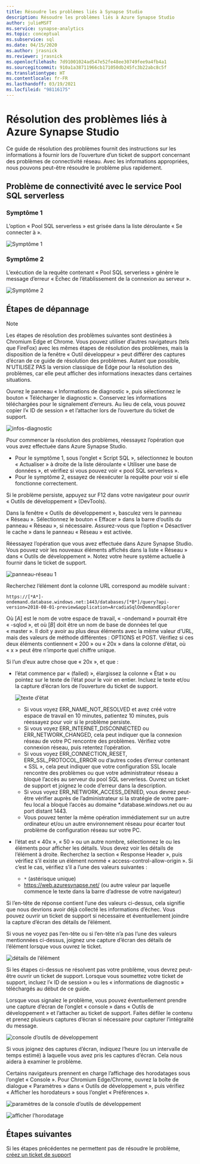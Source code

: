 ```yaml
---
title: Résoudre les problèmes liés à Synapse Studio
description: Résoudre les problèmes liés à Azure Synapse Studio
author: julieMSFT
ms.service: synapse-analytics
ms.topic: conceptual
ms.subservice: sql
ms.date: 04/15/2020
ms.author: jrasnick
ms.reviewer: jrasnick
ms.openlocfilehash: 7d91001024ad547e52fe48ee30749fee9a4fb4a1
ms.sourcegitcommit: 910a1a38711966cb171050db245fc3b22abc8c5f
ms.translationtype: HT
ms.contentlocale: fr-FR
ms.lasthandoff: 03/19/2021
ms.locfileid: "98116175"
---
```

# <a name="azure-synapse-studio-troubleshooting"></a>Résolution des problèmes liés à Azure Synapse Studio

Ce guide de résolution des problèmes fournit des instructions sur les informations à fournir lors de l’ouverture d’un ticket de support concernant des problèmes de connectivité réseau. Avec les informations appropriées, nous pouvons peut-être résoudre le problème plus rapidement.

## <a name="serverless-sql-pool-service-connectivity-issue"></a>Problème de connectivité avec le service Pool SQL serverless

### <a name="symptom-1"></a>Symptôme 1

L’option « Pool SQL serverless » est grisée dans la liste déroulante « Se connecter à ».

![Symptôme 1](media/troubleshooting-synapse-studio/symptom1v2.png)

### <a name="symptom-2"></a>Symptôme 2

L’exécution de la requête contenant « Pool SQL serverless » génère le message d’erreur « Échec de l’établissement de la connexion au serveur ».

![Symptôme 2](media/troubleshooting-synapse-studio/symptom2.png)
 

## <a name="troubleshooting-steps"></a>Étapes de dépannage

> [!NOTE] 
>    Les étapes de résolution des problèmes suivantes sont destinées à Chromium Edge et Chrome. Vous pouvez utiliser d’autres navigateurs (tels que FireFox) avec les mêmes étapes de résolution des problèmes, mais la disposition de la fenêtre « Outil développeur » peut différer des captures d’écran de ce guide de résolution des problèmes. Autant que possible, N’UTILISEZ PAS la version classique de Edge pour la résolution des problèmes, car elle peut afficher des informations inexactes dans certaines situations.

Ouvrez le panneau « Informations de diagnostic », puis sélectionnez le bouton « Télécharger le diagnostic ». Conservez les informations téléchargées pour le signalement d’erreurs. Au lieu de cela, vous pouvez copier l’« ID de session » et l’attacher lors de l’ouverture du ticket de support.

![infos-diagnostic](media/troubleshooting-synapse-studio/diagnostic-info-download.png)

Pour commencer la résolution des problèmes, réessayez l’opération que vous avez effectuée dans Azure Synapse Studio.

- Pour le symptôme 1, sous l’onglet « Script SQL », sélectionnez le bouton « Actualiser » à droite de la liste déroulante « Utiliser une base de données », et vérifiez si vous pouvez voir « pool SQL serverless ».
- Pour le symptôme 2, essayez de réexécuter la requête pour voir si elle fonctionne correctement.

Si le problème persiste, appuyez sur F12 dans votre navigateur pour ouvrir « Outils de développement » (DevTools).

Dans la fenêtre « Outils de développement », basculez vers le panneau « Réseau ». Sélectionnez le bouton « Effacer » dans la barre d’outils du panneau « Réseau », si nécessaire.
Assurez-vous que l’option « Désactiver le cache » dans le panneau « Réseau » est activée.

Réessayez l’opération que vous avez effectuée dans Azure Synapse Studio. Vous pouvez voir les nouveaux éléments affichés dans la liste « Réseau » dans « Outils de développement ». Notez votre heure système actuelle à fournir dans le ticket de support.

![panneau-réseau 1](media/troubleshooting-synapse-studio/network-panel.png)

Recherchez l’élément dont la colonne URL correspond au modèle suivant :

`https://[*A*]-ondemand.database.windows.net:1443/databases/[*B*]/query?api-version=2018-08-01-preview&application=ArcadiaSqlOnDemandExplorer`

Où [*A*] est le nom de votre espace de travail, « -ondemand » pourrait être « -sqlod », et où [*B*] doit être un nom de base de données tel que « master ». Il doit y avoir au plus deux éléments avec la même valeur d’URL, mais des valeurs de méthode différentes : OPTIONS et POST. Vérifiez si ces deux éléments contiennent « 200 » ou « 20x » dans la colonne d’état, où « x » peut être n’importe quel chiffre unique.

Si l’un d’eux autre chose que « 20x », et que :

- l’état commence par « (failed) », élargissez la colonne « État » ou pointez sur le texte de l’état pour le voir en entier. Incluez le texte et/ou la capture d’écran lors de l’ouverture du ticket de support.

    ![texte d’état](media/troubleshooting-synapse-studio/status-text.png)

    - Si vous voyez ERR_NAME_NOT_RESOLVED et avez créé votre espace de travail en 10 minutes, patientez 10 minutes, puis réessayez pour voir si le problème persiste.
    - Si vous voyez ERR_INTERNET_DISCONNECTED ou ERR_NETWORK_CHANGED, cela peut indiquer que la connexion réseau de votre PC rencontre des problèmes. Vérifiez votre connexion réseau, puis retentez l’opération.
    - Si vous voyez ERR_CONNECTION_RESET, ERR_SSL_PROTOCOL_ERROR ou d’autres codes d’erreur contenant « SSL », cela peut indiquer que votre configuration SSL locale rencontre des problèmes ou que votre administrateur réseau a bloqué l’accès au serveur du pool SQL serverless. Ouvrez un ticket de support et joignez le code d’erreur dans la description.
    - Si vous voyez ERR_NETWORK_ACCESS_DENIED, vous devrez peut-être vérifier auprès de l’administrateur si la stratégie de votre pare-feu local a bloqué l’accès au domaine *.database.windows.net ou au port distant 1443.
    - Vous pouvez tenter la même opération immédiatement sur un autre ordinateur et/ou un autre environnement réseau pour écarter tout problème de configuration réseau sur votre PC.

- l’état est « 40x », « 50 » ou un autre nombre, sélectionnez le ou les éléments pour afficher les détails. Vous devez voir les détails de l’élément à droite. Recherchez la section « Response Header », puis vérifiez s’il existe un élément nommé « access-control-allow-origin ». Si c’est le cas, vérifiez s’il a l’une des valeurs suivantes :

    - `*` (astérisque unique)
    - https://web.azuresynapse.net/ (ou autre valeur par laquelle commence le texte dans la barre d’adresse de votre navigateur)

Si l’en-tête de réponse contient l’une des valeurs ci-dessus, cela signifie que nous devrions avoir déjà collecté les informations d’échec. Vous pouvez ouvrir un ticket de support si nécessaire et éventuellement joindre la capture d’écran des détails de l’élément.

Si vous ne voyez pas l’en-tête ou si l’en-tête n’a pas l’une des valeurs mentionnées ci-dessus, joignez une capture d’écran des détails de l’élément lorsque vous ouvrez le ticket.

 
![détails de l’élément](media/troubleshooting-synapse-studio/item-details.png)
 
Si les étapes ci-dessus ne résolvent pas votre problème, vous devrez peut-être ouvrir un ticket de support. Lorsque vous soumettez votre ticket de support, incluez l’« ID de session » ou les « informations de diagnostic » téléchargés au début de ce guide.

Lorsque vous signalez le problème, vous pouvez éventuellement prendre une capture d’écran de l’onglet « console » dans « Outils de développement » et l’attacher au ticket de support. Faites défiler le contenu et prenez plusieurs captures d’écran si nécessaire pour capturer l’intégralité du message.

![console d’outils de développement](media/troubleshooting-synapse-studio/developer-tool-console.png)

Si vous joignez des captures d’écran, indiquez l’heure (ou un intervalle de temps estimé) à laquelle vous avez pris les captures d’écran. Cela nous aidera à examiner le problème.

Certains navigateurs prennent en charge l’affichage des horodatages sous l’onglet « Console ». Pour Chromium Edge/Chrome, ouvrez la boîte de dialogue « Paramètres » dans « Outils de développement », puis vérifiez « Afficher les horodateurs » sous l’onglet « Préférences ».

![paramètres de la console d’outils de développement](media/troubleshooting-synapse-studio/developer-tool-console-settings.png)

![afficher l’horodatage](media/troubleshooting-synapse-studio/show-time-stamp.png)

## <a name="next-steps"></a>Étapes suivantes
Si les étapes précédentes ne permettent pas de résoudre le problème, [créez un ticket de support](../sql-data-warehouse/sql-data-warehouse-get-started-create-support-ticket.md?bc=%2fazure%2fsynapse-analytics%2fbreadcrumb%2ftoc.json&toc=%2fazure%2fsynapse-analytics%2ftoc.json)